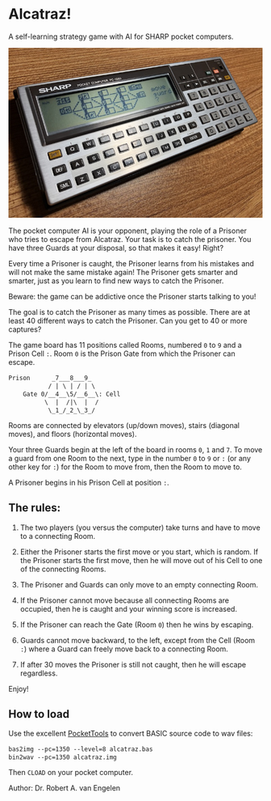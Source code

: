 # Alcatraz!

A self-learning strategy game with AI for SHARP pocket computers.

![PC-1360](PC-1360.jpeg)

The pocket computer AI is your opponent, playing the role of a Prisoner who
tries to escape from Alcatraz.  Your task is to catch the prisoner.  You have
three Guards at your disposal, so that makes it easy! Right?

Every time a Prisoner is caught, the Prisoner learns from his mistakes and
will not make the same mistake again!  The Prisoner gets smarter and smarter,
just as you learn to find new ways to catch the Prisoner.

Beware: the game can be addictive once the Prisoner starts talking to you!

The goal is to catch the Prisoner as many times as possible.  There are at
least 40 different ways to catch the Prisoner.  Can you get to 40 or more
captures?

The game board has 11 positions called Rooms, numbered `0` to `9` and a Prison
Cell `:`.  Room `0` is the Prison Gate from which the Prisoner can escape.

    Prison      _7___8___9_
               / | \ | / | \
        Gate 0/__4__\5/__6__\: Cell
              \  |  /|\  |  /
               \_1_/_2_\_3_/

Rooms are connected by elevators (up/down moves), stairs (diagonal moves), and
floors (horizontal moves).

Your three Guards begin at the left of the board in rooms `0`, `1` and `7`.  To
move a guard from one Room to the next, type in the number `0` to `9` or `:`
(or any other key for `:`) for the Room to move from, then the Room to move to.

A Prisoner begins in his Prison Cell at position `:`.

## The rules:

1. The two players (you versus the computer) take turns and have to move to a
   connecting Room.

2. Either the Prisoner starts the first move or you start, which is random. If
   the Prisoner starts the first move, then he will move out of his Cell to
   one of the connecting Rooms.

3. The Prisoner and Guards can only move to an empty connecting Room.

4. If the Prisoner cannot move because all connecting Rooms are occupied, then
   he is caught and your winning score is increased.

5. If the Prisoner can reach the Gate (Room `0`) then he wins by escaping.

6. Guards cannot move backward, to the left, except from the Cell (Room `:`)
   where a Guard can freely move back to a connecting Room.

7. If after 30 moves the Prisoner is still not caught, then he will escape
   regardless.

Enjoy!

## How to load

Use the excellent [PocketTools](https://www.peil-partner.de/ifhe.de/sharp/)
to convert BASIC source code to wav files:

    bas2img --pc=1350 --level=8 alcatraz.bas
    bin2wav --pc=1350 alcatraz.img

Then `CLOAD` on your pocket computer.

Author: Dr. Robert A. van Engelen
